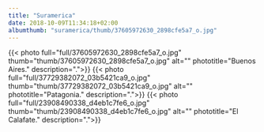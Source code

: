 ```yaml
---
title: "Suramerica"
date: 2018-10-09T11:34:18+02:00
albumthumb: "suramerica/thumb/37605972630_2898cfe5a7_o.jpg"
---
```


{{< photo full="full/37605972630_2898cfe5a7_o.jpg" thumb="thumb/37605972630_2898cfe5a7_o.jpg" alt="" phototitle="Buenos Aires." description=".">}}
{{< photo full="full/37729382072_03b5421ca9_o.jpg" thumb="thumb/37729382072_03b5421ca9_o.jpg" alt="" phototitle="Patagonia." description=".">}}
{{< photo full="full/23908490338_d4eb1c7fe6_o.jpg" thumb="thumb/23908490338_d4eb1c7fe6_o.jpg" alt="" phototitle="El Calafate." description=".">}}
